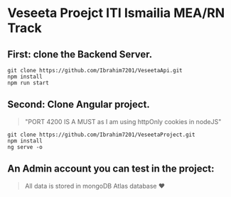 # Veseeta Proejct ITI Ismailia MEA/RN Track

## First: clone the Backend Server.

```
git clone https://github.com/Ibrahim7201/VeseetaApi.git
npm install
npm run start
```

## Second: Clone Angular project. 
> "PORT 4200 IS A MUST as I am using httpOnly cookies in nodeJS"

```
git clone https://github.com/Ibrahim7201/VeseetaProject.git
npm install
ng serve -o
```

## An Admin account you can test in the project:
> All data is stored in mongoDB Atlas database ❤
